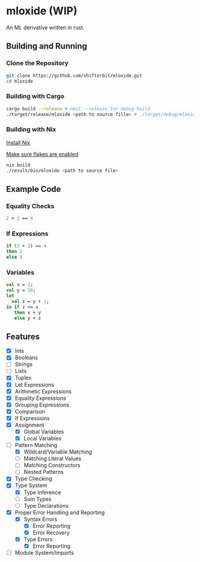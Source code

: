 # mloxide (WIP)
An ML derivative written in rust.

## Building and Running
### Clone the Repository
```bash
git clone https://github.com/shifterbit/mloxide.git
cd mloxide
```

### Building with Cargo
```bash
cargo build --release # omit --release for debug build
./target/release/mloxide <path to source fille> # ./target/debug/mloxide for debug builds
```

### Building with Nix
[Install Nix](https://nixos.org/download/)

[Make sure flakes are enabled](https://nixos.wiki/wiki/Flakes)

```bash
nix build
./result/bin/mloxide <path to source file>
```

## Example Code
### Equality Checks
```sml
2 + 2 == 4
```
### If Expressions
```sml
if (2 + 2) == 4 
then 2 
else 9
```
### Variables
```sml
val x = 2;
val y = 10;
let
  val z = y + 1;
in if z <= x
   then x + y
   else y + z
```

## Features
- [x] Ints
- [x] Booleans
- [ ] Strings
- [ ] Lists
- [x] Tuples
- [x] Let Expressions
- [x] Arithmetic Expressions
- [x] Equality Expressions
- [x] Grouping Expressions
- [x] Comparison
- [x] If Expressions
- [x] Assignment
  - [x] Global Variables
  - [x] Local Variables 
- [ ] Pattern Matching
  - [x] Wildcard/Variable Matching
  - [ ] Matching Literal Values
  - [ ] Matching Constructors
  - [ ] Nested Patterns
- [x] Type Checking
- [x] Type System
  - [x] Type Inference
  - [ ] Sum Types
  - [ ] Type Declarations
- [x] Proper Error Handling and Reporting
  - [x] Syntax Errors
	- [x] Error Reporting
	- [x] Error Recovery
  - [x] Type Errors
    - [x] Error Reporting
- [ ] Module System/Imports
